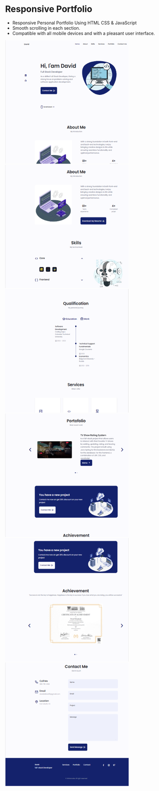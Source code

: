 # Responsive Portfolio

- Responsive Personal Portfolio Using HTML CSS & JavaScript
- Smooth scrolling in each section.
- Compatible with all mobile devices and with a pleasant user interface.
<div display="flex">
    <div>
      <img src="images/Screenshot 2023-07-21 211836.png" width="400" height="400">
    </div>
    <div>
      <img src="images/Screenshot 2023-07-21 211911.png" width="400" height="400">
    </div>
    <div>
      <img src="images/Screenshot 2023-07-21 211938.png" width="400" height="400">
    </div>
    <div>
      <img src="images/Screenshot 2023-07-21 211958.png" width="400" height="400">
    </div>
    <div>
      <img src="images/Screenshot 2023-07-21 212031.png" width="400" height="400">
    </div>
    <div>
      <img src="images/Screenshot 2023-07-21 212106.png" width="400" height="400">
    </div>
</div> 
